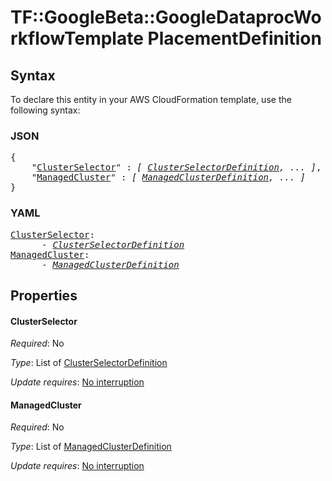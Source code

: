 # TF::GoogleBeta::GoogleDataprocWorkflowTemplate PlacementDefinition

## Syntax

To declare this entity in your AWS CloudFormation template, use the following syntax:

### JSON

<pre>
{
    "<a href="#clusterselector" title="ClusterSelector">ClusterSelector</a>" : <i>[ <a href="clusterselectordefinition.md">ClusterSelectorDefinition</a>, ... ]</i>,
    "<a href="#managedcluster" title="ManagedCluster">ManagedCluster</a>" : <i>[ <a href="managedclusterdefinition.md">ManagedClusterDefinition</a>, ... ]</i>
}
</pre>

### YAML

<pre>
<a href="#clusterselector" title="ClusterSelector">ClusterSelector</a>: <i>
      - <a href="clusterselectordefinition.md">ClusterSelectorDefinition</a></i>
<a href="#managedcluster" title="ManagedCluster">ManagedCluster</a>: <i>
      - <a href="managedclusterdefinition.md">ManagedClusterDefinition</a></i>
</pre>

## Properties

#### ClusterSelector

_Required_: No

_Type_: List of <a href="clusterselectordefinition.md">ClusterSelectorDefinition</a>

_Update requires_: [No interruption](https://docs.aws.amazon.com/AWSCloudFormation/latest/UserGuide/using-cfn-updating-stacks-update-behaviors.html#update-no-interrupt)

#### ManagedCluster

_Required_: No

_Type_: List of <a href="managedclusterdefinition.md">ManagedClusterDefinition</a>

_Update requires_: [No interruption](https://docs.aws.amazon.com/AWSCloudFormation/latest/UserGuide/using-cfn-updating-stacks-update-behaviors.html#update-no-interrupt)

